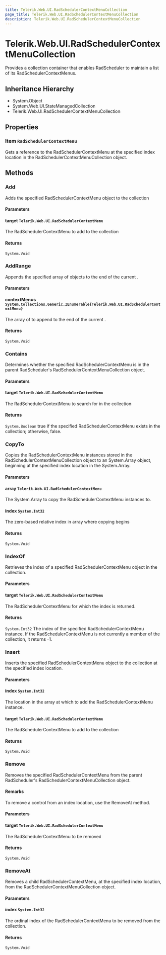 ```yaml
---
title: Telerik.Web.UI.RadSchedulerContextMenuCollection
page_title: Telerik.Web.UI.RadSchedulerContextMenuCollection
description: Telerik.Web.UI.RadSchedulerContextMenuCollection
---
```


# Telerik.Web.UI.RadSchedulerContextMenuCollection

Provides a collection container that enables RadScheduler to maintain a list of its RadSchedulerContextMenus.

## Inheritance Hierarchy

* System.Object
* System.Web.UI.StateManagedCollection
* Telerik.Web.UI.RadSchedulerContextMenuCollection

## Properties

###  Item `RadSchedulerContextMenu`

Gets a reference to the RadSchedulerContextMenu at the specified index location in the
            RadSchedulerContextMenuCollection object.

## Methods

###  Add

Adds the specified RadSchedulerContextMenu object to the collection

#### Parameters

#### target `Telerik.Web.UI.RadSchedulerContextMenu`

The RadSchedulerContextMenu to add to the collection

#### Returns

`System.Void` 

###  AddRange

Appends the specified array of  objects to the end of the 
            current .

#### Parameters

#### contextMenus `System.Collections.Generic.IEnumerable{Telerik.Web.UI.RadSchedulerContextMenu}`

The array of  to append to the end of the current 
            	.

#### Returns

`System.Void` 

###  Contains

Determines whether the specified RadSchedulerContextMenu is in the parent
            	RadScheduler's RadSchedulerContextMenuCollection object.

#### Parameters

#### target `Telerik.Web.UI.RadSchedulerContextMenu`

The RadSchedulerContextMenu to search for in the collection

#### Returns

`System.Boolean` true if the specified RadSchedulerContextMenu exists in
            	the collection; otherwise, false.

###  CopyTo

Copies the RadSchedulerContextMenu instances stored in the
            	RadSchedulerContextMenuCollection
            	object to an System.Array object, beginning at the specified index location in the System.Array.

#### Parameters

#### array `Telerik.Web.UI.RadSchedulerContextMenu`

The System.Array to copy the RadSchedulerContextMenu instances to.

#### index `System.Int32`

The zero-based relative index in array where copying begins

#### Returns

`System.Void` 

###  IndexOf

Retrieves the index of a specified RadSchedulerContextMenu object in the collection.

#### Parameters

#### target `Telerik.Web.UI.RadSchedulerContextMenu`

The RadSchedulerContextMenu
            	for which the index is returned.

#### Returns

`System.Int32` The index of the specified RadSchedulerContextMenu
            	instance. If the RadSchedulerContextMenu is not
            	currently a member of the collection, it returns -1.

###  Insert

Inserts the specified RadSchedulerContextMenu object
            	to the collection at the specified index location.

#### Parameters

#### index `System.Int32`

The location in the array at which to add the RadSchedulerContextMenu instance.

#### target `Telerik.Web.UI.RadSchedulerContextMenu`

The RadSchedulerContextMenu to add to the collection

#### Returns

`System.Void` 

###  Remove

Removes the specified RadSchedulerContextMenu
            	from the parent RadScheduler's RadSchedulerContextMenuCollection
            	object.

#### Remarks
To remove a control from an index location, use the RemoveAt method.

#### Parameters

#### target `Telerik.Web.UI.RadSchedulerContextMenu`

The RadSchedulerContextMenu to be removed

#### Returns

`System.Void` 

###  RemoveAt

Removes a child RadSchedulerContextMenu, at the
            	specified index location, from the RadSchedulerContextMenuCollection
            	object.

#### Parameters

#### index `System.Int32`

The ordinal index of the RadSchedulerContextMenu
            	to be removed from the collection.

#### Returns

`System.Void` 

